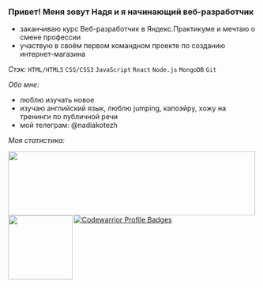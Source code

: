 ### Привет! Меня зовут Надя и я начинающий веб-разработчик 

- заканчиваю курс Веб-разработчик в Яндекс.Практикуме и мечтаю о смене профессии
- участвую в своём первом командном проекте по созданию интернет-магазина

_Стэк:_ `HTML/HTML5` `CSS/CSS3` `JavaScript` `React` `Node.js` `MongoDB` `Git` 

_Обо мне:_
- люблю изучать новое
- изучаю английский язык, люблю jumping, капоэйру, хожу на тренинги по публичной речи 
- мой телеграм: @nadiakotezh 

_Моя статистика:_

<div>
<a href="https://github-readme-stats.vercel.app/api?username=Kotezh&show_icons=true&title_color=ffffff&icon_color=bb2acf&text_color=daf7dc&bg_color=151515">
  <img  align="left" height="130" width="500" style="margin-right: 10px" src="https://github-readme-stats.vercel.app/api?username=Kotezh&hide=contribs&show_icons=true" />
</a>
<a href="https://github-readme-stats.vercel.app/api/top-langs/?username=Kotezh&layout=compact">
  <img align="left" height="130" src="https://github-readme-stats.vercel.app/api/top-langs/?username=Kotezh&layout=compact" />
</a>
</div>

[![Codewarrior Profile Badges](https://www.codewars.com/users/Kotezh/badges/large)](https://www.codewars.com/users/Kotezh)


